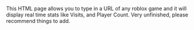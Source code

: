 This HTML page allows you to type in a URL of any roblox game and it will display real time stats like Visits, and Player Count. Very unfinished, please recommend things to add.
